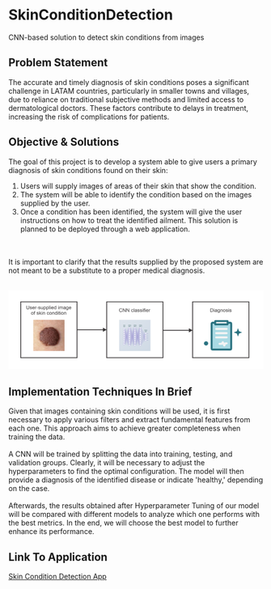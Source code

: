 # SkinConditionDetection
CNN-based solution to detect skin conditions from images

## Problem Statement

The accurate and timely diagnosis of skin conditions poses a significant challenge in LATAM countries, particularly in smaller towns and villages, due to reliance on traditional subjective methods and limited access to dermatological doctors. These factors contribute to delays in treatment, increasing the risk of complications for patients.

## Objective & Solutions

The goal of this project is to develop a system able to give users a primary diagnosis of skin conditions found on their skin:
 <br/>

1. Users will supply images of areas of their skin that show the condition.
2. The system will be able to identify the condition based on the images supplied by the user.
3. Once a condition has been identified, the system will give the user instructions on how to treat the identified ailment.
This solution is planned to be deployed through a web application.
<br/>
<br/>
It is important to clarify that the results supplied by the proposed system are not meant to be a substitute to a proper medical diagnosis. 
<br/>
<br/>

![Project Architecture](/img/project_architecture.png 'Project Architecture')
<br/>
## Implementation Techniques In Brief

Given that images containing skin conditions will be used, it is first necessary to apply various filters and extract fundamental features from each one. This approach aims to achieve greater completeness when training the data.
<br/>
<br/>
A CNN will be trained by splitting the data into training, testing, and validation groups. Clearly, it will be necessary to adjust the hyperparameters to find the optimal configuration. The model will then provide a diagnosis of the identified disease or indicate 'healthy,' depending on the case.
<br/>
<br/>
Afterwards, the results obtained after Hyperparameter Tuning of our model will be compared with different models to analyze which one performs with the best metrics. In the end, we will choose the best model to further enhance its performance.

## Link To Application

<a href="https://n9.cl/skindiagnostic" target="_blank">Skin Condition Detection App<a>

